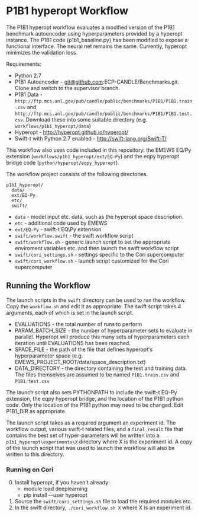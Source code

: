 # P1B1 hyperopt Workflow #

The P1B1 hyperopt workflow evaluates a modified version of the P1B1 benchmark
autoencoder using hyperparameters provided by a hyperopt instance. The P1B1
code (p1b1_baseline.py) has been modified to expose a functional interface.
The neural net remains the same. Currently, hyperopt minimizes the validation
loss.

Requirements:

* Python 2.7
* P1B1 Autoencoder - git@github.com:ECP-CANDLE/Benchmarks.git. Clone and switch
to the supervisor branch.
* P1B1 Data - `http://ftp.mcs.anl.gov/pub/candle/public/benchmarks/P1B1/P1B1.train.csv` and `http://ftp.mcs.anl.gov/pub/candle/public/benchmarks/P1B1/P1B1.test.csv`. Download these into some suitable directory (e.g. `workflows/p1b1_hyperopt/data`)
* Hyperopt - http://hyperopt.github.io/hyperopt/
* Swift-t with Python 2.7 enabled - http://swift-lang.org/Swift-T/

This workflow also uses code included in this repository: the EMEWS EQ/Py extension
(`workflows/p1b1_hyperopt/ext/EQ-Py`) and the eqpy hyperopt bridge code
(`python/hyperopt/eqpy_hyperopt`).

The workflow project consists of the following directories.

```
p1b1_hyperopt/
  data/
  ext/EQ-Py
  etc/
  swift/
```

 * `data` - model input etc. data, such as the hyperopt space description.
 * `etc` - additional code used by EMEWS
 * `ext/EQ-Py` - swift-t EQ\Py extension
 * `swift/workflow.swift` - the swift workflow script
 * `swift/workflow.sh` - generic launch script to set the appropriate enviroment variables etc. and then launch the swift workflow script
 * `swift/cori_settings.sh` - settings specific to the Cori supercomputer
 * `swift/cori_workflow.sh` - launch script customized for the Cori supercomputer


 ## Running the Workflow ##

 The launch scripts in the `swift` directory can be used to run the workflow.
 Copy the `workflow.sh` and edit it as appropriate. The swift script takes
 4 arguments, each of which is set in the launch script.

 * EVALUATIONS - the total number of runs to perform
 * PARAM_BATCH_SIZE - the number of hyperparameter sets to evaluate in parallel. Hyperopt will produce this many sets of hyperparameters each iteration until EVALUATIONS has been reached.
 * SPACE_FILE - the path of the file that defines hyperopt's hyperparameter space (e.g. EMEWS_PROJECT_ROOT/data/space_description.txt)
 * DATA_DIRECTORY - the directory containing the test and training data. The files themselves are assumed to be named `P1B1.train.csv` and `P1B1.test.csv`

The launch script also sets PYTHONPATH to include the swift-t EQ-Py extension,
the eqpy hyperopt bridge, and the location of the P1B1 python code. Only the
location of the P1B1 python may need to be changed. Edit P1B1_DIR as appropriate.

The launch script takes as a required argument an experiment id. The workflow
output, various swift-t related files, and a `final_result` file that contains the
best set of hyper-parameters will be written into a `p1b1_hyperopt\experiments\X`
directory where X is the experiment id. A copy
of the launch script that was used to launch the workflow will also be written
to this directory.

### Running on Cori ###
0. Install hyperopt, if you haven't already:
    * module load deeplearning
    * pip install --user hyperopt
1. Source the `swift/cori_settings.sh` file to load the required modules etc.
2. In the swift directory, `./cori_workflow.sh X` where X is an experiment id.
